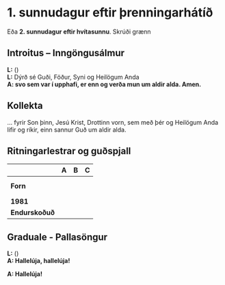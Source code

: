# 1. sunnudagur eftir þrenningarhátíð 

Eða **2. sunnudagur eftir hvítasunnu**.
Skrúði grænn

## Introitus – Inngöngusálmur

**L:** ()  
**L:** Dýrð sé Guði, Föður, Syni og Heilögum Anda  
**A: svo sem var í upphafi, er enn og verða mun um aldir alda. Amen.**  

## Kollekta

... fyrir Son þinn, Jesú Krist, Drottinn vorn, sem með þér og Heilögum Anda lifir og ríkir, einn sannur Guð um aldir alda.

## Ritningarlestrar og guðspjall

| |**A**|**B**|**C**|
|:---|:---:|:---:|:---:|
|**Forn**| | <br><br> | <br><br> |
|**1981**| | | |
|**Endurskoðuð**| | | |

## Graduale - Pallasöngur

**L:** ()  
**A: Hallelúja, hallelúja!**    

**A: Hallelúja!**  